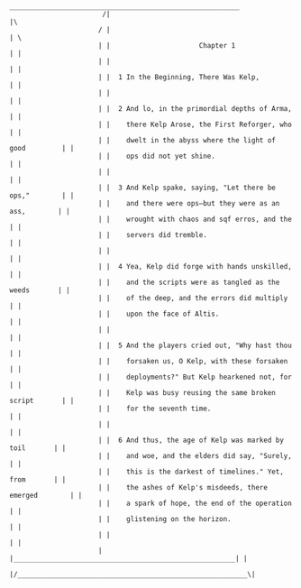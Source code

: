 <pre>
<code>
                         _________________________________________________________
                       /|                                                       |\
                      / |                                                       | \
                      | |                      Chapter 1                        | |
                      | |                                                       | |
                      | |  1 In the Beginning, There Was Kelp,                  | |
                      | |                                                       | |
                      | |  2 And lo, in the primordial depths of Arma,          | |
                      | |    there Kelp Arose, the First Reforger, who          | |
                      | |    dwelt in the abyss where the light of good         | |
                      | |    ops did not yet shine.                             | |
                      | |                                                       | |
                      | |  3 And Kelp spake, saying, "Let there be ops,"        | |
                      | |    and there were ops—but they were as an ass,        | |
                      | |    wrought with chaos and sqf erros, and the          | |
                      | |    servers did tremble.                               | |
                      | |                                                       | |
                      | |  4 Yea, Kelp did forge with hands unskilled,          | |
                      | |    and the scripts were as tangled as the weeds       | |
                      | |    of the deep, and the errors did multiply           | |
                      | |    upon the face of Altis.                            | |
                      | |                                                       | |
                      | |  5 And the players cried out, "Why hast thou          | |
                      | |    forsaken us, O Kelp, with these forsaken           | |
                      | |    deployments?" But Kelp hearkened not, for          | |
                      | |    Kelp was busy reusing the same broken script       | |
                      | |    for the seventh time.                              | |
                      | |                                                       | |
                      | |  6 And thus, the age of Kelp was marked by toil       | |
                      | |    and woe, and the elders did say, "Surely,          | |
                      | |    this is the darkest of timelines." Yet, from       | |
                      | |    the ashes of Kelp's misdeeds, there emerged        | |
                      | |    a spark of hope, the end of the operation          | |
                      | |    glistening on the horizon.                         | |
                      | |                                                       | |
                      | |_______________________________________________________| |
                      |/_________________________________________________________\|
</code>
</pre>
